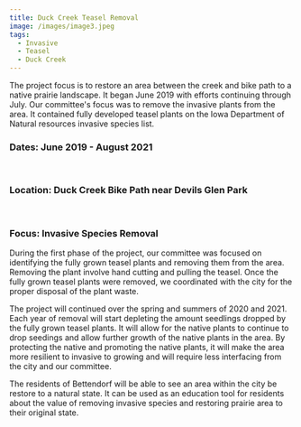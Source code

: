 ```yaml
---
title: Duck Creek Teasel Removal
image: /images/image3.jpeg
tags:
  - Invasive
  - Teasel
  - Duck Creek
---
```

The project focus is to restore an area between the creek and bike path to a native prairie landscape. It began June 2019 with efforts continuing through July. Our committee's focus was to remove the invasive plants from the area. It contained fully developed teasel plants on the Iowa Department of Natural resources invasive species list.

### Dates: June 2019 - August 2021

 

### Location: Duck Creek Bike Path near Devils Glen Park

 

### Focus: Invasive Species Removal

During the first phase of the project, our committee was focused on identifying the fully grown teasel plants and removing them from the area. Removing the plant involve hand cutting and pulling the teasel. Once the fully grown teasel plants were removed, we coordinated with the city for the proper disposal of the plant waste.

The project will continued over the spring and summers of 2020 and 2021. Each year of removal will start depleting the amount seedlings dropped by the fully grown teasel plants. It will allow for the native plants to continue to drop seedings and allow further growth of the native plants in the area. By protecting the native and promoting the native plants, it will make the area more resilient to invasive to growing and will require less interfacing from the city and our committee.

The residents of Bettendorf will be able to see an area within the city be restore to a natural state. It can be used as an education tool for residents about the value of removing invasive species and restoring prairie area to their original state.